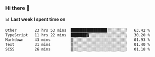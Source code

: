 ### Hi there 👋

<!--
**DBvc/DBvc** is a ✨ _special_ ✨ repository because its `README.md` (this file) appears on your GitHub profile.

Here are some ideas to get you started:

- 🔭 I’m currently working on ...
- 🌱 I’m currently learning ...
- 👯 I’m looking to collaborate on ...
- 🤔 I’m looking for help with ...
- 💬 Ask me about ...
- 📫 How to reach me: ...
- 😄 Pronouns: ...
- ⚡ Fun fact: ...
-->

📊 **Last week I spent time on**
<!--START_SECTION:waka-->

```txt
Other        23 hrs 53 mins  ████████████████░░░░░░░░░   63.42 %
TypeScript   11 hrs 22 mins  ███████▓░░░░░░░░░░░░░░░░░   30.20 %
Markdown     43 mins         ▒░░░░░░░░░░░░░░░░░░░░░░░░   01.93 %
Text         31 mins         ▒░░░░░░░░░░░░░░░░░░░░░░░░   01.40 %
SCSS         26 mins         ▒░░░░░░░░░░░░░░░░░░░░░░░░   01.18 %
```

<!--END_SECTION:waka-->
